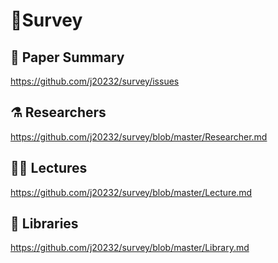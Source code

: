 # 🍓Survey 
## 🦑 Paper Summary
https://github.com/j20232/survey/issues

## ⚗️ Researchers
https://github.com/j20232/survey/blob/master/Researcher.md

## 👩‍🏫 Lectures
https://github.com/j20232/survey/blob/master/Lecture.md

## 📖 Libraries
https://github.com/j20232/survey/blob/master/Library.md
